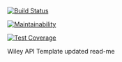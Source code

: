[![Build Status](https://travis-ci.com/lmuhammad1/wiley.svg?token=34PTpxvqnyhi65Hnus1b&branch=master)](https://travis-ci.com/lmuhammad1/wiley)

[![Maintainability](https://api.codeclimate.com/v1/badges/4d911eb0a26eb780f09b/maintainability)](https://codeclimate.com/github/lmuhammad1/wiley/maintainability)

[![Test Coverage](https://api.codeclimate.com/v1/badges/4d911eb0a26eb780f09b/test_coverage)](https://codeclimate.com/github/lmuhammad1/wiley/test_coverage)

Wiley API Template
updated read-me